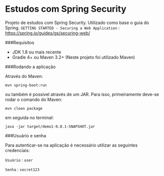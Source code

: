# Estudos com Spring Security

Projeto de estudos com Spring Security. Utilizado como base o guia do Spring.
`GETTING STARTED - Securing a Web Application` : <https://spring.io/guides/gs/securing-web/>

###Requisitos

- JDK 1.8 ou mais recente
- Gradle 4+ ou Maven 3.2+ (Neste projeto foi utilizado Maven)

###Rodando a aplicação

Através do Maven:

`mvn spring-boot:run`

ou também é possível através de um JAR. Para isso, primeiramente deve-se rodar o comando do Maven:

`mvn clean package`

em seguida no terminal:

`java -jar target/demo1-0.0.1-SNAPSHOT.jar`

###Usuário e senha

Para autenticar-se na aplicação é necessário utilizar as seguintes credenciais:

`Usuário` : `user`

`Senha` : `secret123`